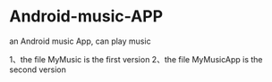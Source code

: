 # Android-music-APP
an Android music App, can play music

  1、the file MyMusic is the first version
  2、the file MyMusicApp is the second version

